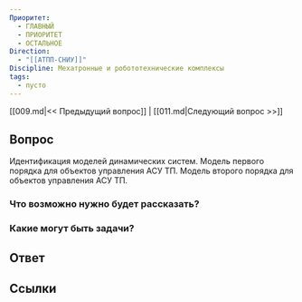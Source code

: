 ```yaml
---
Приоритет:
  - ГЛАВНЫЙ
  - ПРИОРИТЕТ
  - ОСТАЛЬНОЕ
Direction:
  - "[[АТПП-СНИУ]]" 
Discipline: Мехатронные и робототехнические комплексы 
tags:
  - пусто
---
```

[[009.md|<< Предыдущий вопрос]] | [[011.md|Следующий вопрос >>]]
## Вопрос

Идентификация моделей динамических систем. Модель первого порядка для объектов управления АСУ ТП. Модель второго порядка для объектов управления АСУ ТП.

### Что возможно нужно будет рассказать?

### Какие могут быть задачи?

## Ответ

## Ссылки
